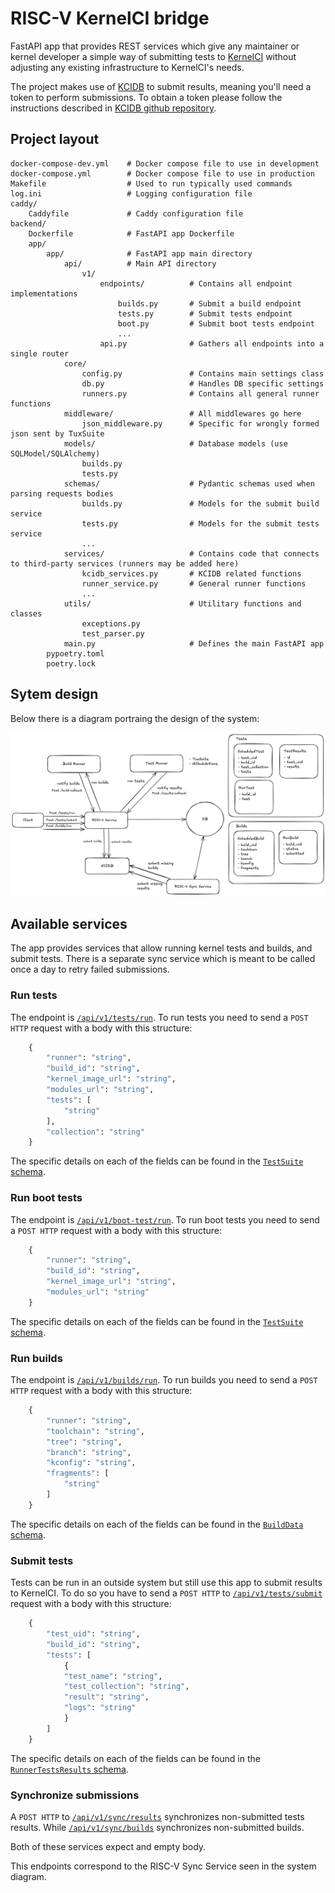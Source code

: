 # RISC-V KernelCI bridge

FastAPI app that provides REST services which give any maintainer or kernel developer a simple way of submitting tests to [KernelCI](https://kernelci.org/) without adjusting any existing infrastructure to KernelCI's needs.

The project makes use of [KCIDB](https://github.com/kernelci/kcidb) to submit results, meaning you'll need a token to perform submissions. To obtain a token please follow the instructions described in [KCIDB github repository](https://github.com/kernelci/kcidb).

## Project layout

    docker-compose-dev.yml    # Docker compose file to use in development
    docker-compose.yml        # Docker compose file to use in production
    Makefile                  # Used to run typically used commands
    log.ini                   # Logging configuration file
    caddy/                    
        Caddyfile             # Caddy configuration file
    backend/    
        Dockerfile            # FastAPI app Dockerfile
        app/
            app/              # FastAPI app main directory
                api/          # Main API directory
                    v1/
                        endpoints/          # Contains all endpoint implementations
                            builds.py       # Submit a build endpoint
                            tests.py        # Submit tests endpoint
                            boot.py         # Submit boot tests endpoint
                            ...  
                        api.py              # Gathers all endpoints into a single router
                core/
                    config.py               # Contains main settings class
                    db.py                   # Handles DB specific settings
                    runners.py              # Contains all general runner functions
                middleware/                 # All middlewares go here
                    json_middleware.py      # Specific for wrongly formed json sent by TuxSuite
                models/                     # Database models (use SQLModel/SQLAlchemy)
                    builds.py
                    tests.py
                schemas/                    # Pydantic schemas used when parsing requests bodies
                    builds.py               # Models for the submit build service
                    tests.py                # Models for the submit tests service
                    ...
                services/                   # Contains code that connects to third-party services (runners may be added here)
                    kcidb_services.py       # KCIDB related functions
                    runner_service.py       # General runner functions
                    ...
                utils/                      # Utilitary functions and classes
                    exceptions.py
                    test_parser.py
                main.py                     # Defines the main FastAPI app
            pypoetry.toml
            poetry.lock

## Sytem design

Below there is a diagram portraing the design of the system:

![RISC-V App design](./system_diagram.png)

## Available services

The app provides services that allow running kernel tests and builds, and submit tests.
There is a separate sync service which is meant to be called once a day to retry failed submissions.

### Run tests

The endpoint is [`/api/v1/tests/run`](https://github.com/RISC-V-KernelCI-Mentorship/riscv-kcidb-bridge/blob/main/backend/app/app/api/vi/endpoints/tests.py#L25). To run tests you need to send a `POST HTTP` request with a body with this structure:

```python
    {
        "runner": "string",
        "build_id": "string",
        "kernel_image_url": "string",
        "modules_url": "string",
        "tests": [
            "string"
        ],
        "collection": "string"
    }
```

The specific details on each of the fields can be found in the [`TestSuite` schema](https://github.com/RISC-V-KernelCI-Mentorship/riscv-kcidb-bridge/blob/main/backend/app/app/schemas/tests.py#L19).

### Run boot tests

The endpoint is [`/api/v1/boot-test/run`](https://github.com/RISC-V-KernelCI-Mentorship/riscv-kcidb-bridge/blob/main/backend/app/app/api/vi/endpoints/boot.py#L23). To run boot tests you need to send a `POST HTTP` request with a body with this structure:

```python
    {
        "runner": "string",
        "build_id": "string",
        "kernel_image_url": "string",
        "modules_url": "string"
    }
```

The specific details on each of the fields can be found in the [`TestSuite` schema](https://github.com/RISC-V-KernelCI-Mentorship/riscv-kcidb-bridge/blob/main/backend/app/app/schemas/tests.py#L19).

### Run builds

The endpoint is [`/api/v1/builds/run`](https://github.com/RISC-V-KernelCI-Mentorship/riscv-kcidb-bridge/blob/main/backend/app/app/api/vi/endpoints/builds.py#L20). To run builds you need to send a `POST HTTP` request with a body with this structure:

```python
    {
        "runner": "string",
        "toolchain": "string",
        "tree": "string",
        "branch": "string",
        "kconfig": "string",
        "fragments": [
            "string"
        ]
    }
```

The specific details on each of the fields can be found in the [`BuildData` schema](https://github.com/RISC-V-KernelCI-Mentorship/riscv-kcidb-bridge/blob/main/backend/app/app/schemas/builds.py#L7).

### Submit tests

Tests can be run in an outside system but still use this app to submit results to KernelCI. To do so you have to send a `POST HTTP` to [`/api/v1/tests/submit`](https://github.com/RISC-V-KernelCI-Mentorship/riscv-kcidb-bridge/blob/main/backend/app/app/api/vi/endpoints/tests.py#L50) request with a body with this structure:

```python
    {
        "test_uid": "string",
        "build_id": "string",
        "tests": [
            {
            "test_name": "string",
            "test_collection": "string",
            "result": "string",
            "logs": "string"
            }
        ]
    }
```

The specific details on each of the fields can be found in the [`RunnerTestsResults` schema](https://github.com/RISC-V-KernelCI-Mentorship/riscv-kcidb-bridge/blob/main/backend/app/app/schemas/tests.py#L13).

### Synchronize submissions

A `POST HTTP` to [`/api/v1/sync/results`](https://github.com/RISC-V-KernelCI-Mentorship/riscv-kcidb-bridge/blob/main/backend/app/app/api/vi/endpoints/sync.py#L12) synchronizes non-submitted tests results. While [`/api/v1/sync/builds`](https://github.com/RISC-V-KernelCI-Mentorship/riscv-kcidb-bridge/blob/main/backend/app/app/api/vi/endpoints/sync.py#L30) synchronizes non-submitted builds.

Both of these services expect and empty body.

This endpoints correspond to the RISC-V Sync Service seen in the system diagram.

